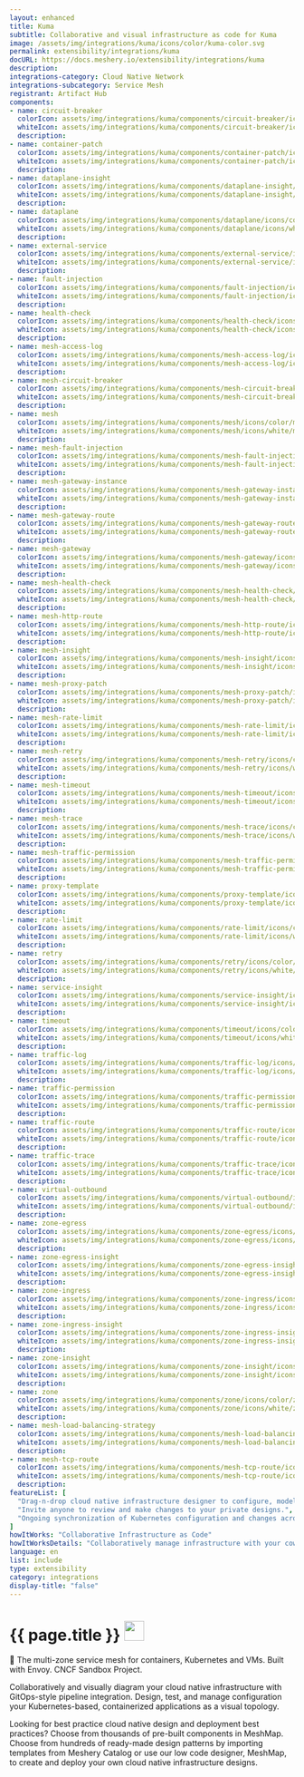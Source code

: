 ```yaml
---
layout: enhanced
title: Kuma
subtitle: Collaborative and visual infrastructure as code for Kuma
image: /assets/img/integrations/kuma/icons/color/kuma-color.svg
permalink: extensibility/integrations/kuma
docURL: https://docs.meshery.io/extensibility/integrations/kuma
description: 
integrations-category: Cloud Native Network
integrations-subcategory: Service Mesh
registrant: Artifact Hub
components: 
- name: circuit-breaker
  colorIcon: assets/img/integrations/kuma/components/circuit-breaker/icons/color/circuit-breaker-color.svg
  whiteIcon: assets/img/integrations/kuma/components/circuit-breaker/icons/white/circuit-breaker-white.svg
  description: 
- name: container-patch
  colorIcon: assets/img/integrations/kuma/components/container-patch/icons/color/container-patch-color.svg
  whiteIcon: assets/img/integrations/kuma/components/container-patch/icons/white/container-patch-white.svg
  description: 
- name: dataplane-insight
  colorIcon: assets/img/integrations/kuma/components/dataplane-insight/icons/color/dataplane-insight-color.svg
  whiteIcon: assets/img/integrations/kuma/components/dataplane-insight/icons/white/dataplane-insight-white.svg
  description: 
- name: dataplane
  colorIcon: assets/img/integrations/kuma/components/dataplane/icons/color/dataplane-color.svg
  whiteIcon: assets/img/integrations/kuma/components/dataplane/icons/white/dataplane-white.svg
  description: 
- name: external-service
  colorIcon: assets/img/integrations/kuma/components/external-service/icons/color/external-service-color.svg
  whiteIcon: assets/img/integrations/kuma/components/external-service/icons/white/external-service-white.svg
  description: 
- name: fault-injection
  colorIcon: assets/img/integrations/kuma/components/fault-injection/icons/color/fault-injection-color.svg
  whiteIcon: assets/img/integrations/kuma/components/fault-injection/icons/white/fault-injection-white.svg
  description: 
- name: health-check
  colorIcon: assets/img/integrations/kuma/components/health-check/icons/color/health-check-color.svg
  whiteIcon: assets/img/integrations/kuma/components/health-check/icons/white/health-check-white.svg
  description: 
- name: mesh-access-log
  colorIcon: assets/img/integrations/kuma/components/mesh-access-log/icons/color/mesh-access-log-color.svg
  whiteIcon: assets/img/integrations/kuma/components/mesh-access-log/icons/white/mesh-access-log-white.svg
  description: 
- name: mesh-circuit-breaker
  colorIcon: assets/img/integrations/kuma/components/mesh-circuit-breaker/icons/color/mesh-circuit-breaker-color.svg
  whiteIcon: assets/img/integrations/kuma/components/mesh-circuit-breaker/icons/white/mesh-circuit-breaker-white.svg
  description: 
- name: mesh
  colorIcon: assets/img/integrations/kuma/components/mesh/icons/color/mesh-color.svg
  whiteIcon: assets/img/integrations/kuma/components/mesh/icons/white/mesh-white.svg
  description: 
- name: mesh-fault-injection
  colorIcon: assets/img/integrations/kuma/components/mesh-fault-injection/icons/color/mesh-fault-injection-color.svg
  whiteIcon: assets/img/integrations/kuma/components/mesh-fault-injection/icons/white/mesh-fault-injection-white.svg
  description: 
- name: mesh-gateway-instance
  colorIcon: assets/img/integrations/kuma/components/mesh-gateway-instance/icons/color/mesh-gateway-instance-color.svg
  whiteIcon: assets/img/integrations/kuma/components/mesh-gateway-instance/icons/white/mesh-gateway-instance-white.svg
  description: 
- name: mesh-gateway-route
  colorIcon: assets/img/integrations/kuma/components/mesh-gateway-route/icons/color/mesh-gateway-route-color.svg
  whiteIcon: assets/img/integrations/kuma/components/mesh-gateway-route/icons/white/mesh-gateway-route-white.svg
  description: 
- name: mesh-gateway
  colorIcon: assets/img/integrations/kuma/components/mesh-gateway/icons/color/mesh-gateway-color.svg
  whiteIcon: assets/img/integrations/kuma/components/mesh-gateway/icons/white/mesh-gateway-white.svg
  description: 
- name: mesh-health-check
  colorIcon: assets/img/integrations/kuma/components/mesh-health-check/icons/color/mesh-health-check-color.svg
  whiteIcon: assets/img/integrations/kuma/components/mesh-health-check/icons/white/mesh-health-check-white.svg
  description: 
- name: mesh-http-route
  colorIcon: assets/img/integrations/kuma/components/mesh-http-route/icons/color/mesh-http-route-color.svg
  whiteIcon: assets/img/integrations/kuma/components/mesh-http-route/icons/white/mesh-http-route-white.svg
  description: 
- name: mesh-insight
  colorIcon: assets/img/integrations/kuma/components/mesh-insight/icons/color/mesh-insight-color.svg
  whiteIcon: assets/img/integrations/kuma/components/mesh-insight/icons/white/mesh-insight-white.svg
  description: 
- name: mesh-proxy-patch
  colorIcon: assets/img/integrations/kuma/components/mesh-proxy-patch/icons/color/mesh-proxy-patch-color.svg
  whiteIcon: assets/img/integrations/kuma/components/mesh-proxy-patch/icons/white/mesh-proxy-patch-white.svg
  description: 
- name: mesh-rate-limit
  colorIcon: assets/img/integrations/kuma/components/mesh-rate-limit/icons/color/mesh-rate-limit-color.svg
  whiteIcon: assets/img/integrations/kuma/components/mesh-rate-limit/icons/white/mesh-rate-limit-white.svg
  description: 
- name: mesh-retry
  colorIcon: assets/img/integrations/kuma/components/mesh-retry/icons/color/mesh-retry-color.svg
  whiteIcon: assets/img/integrations/kuma/components/mesh-retry/icons/white/mesh-retry-white.svg
  description: 
- name: mesh-timeout
  colorIcon: assets/img/integrations/kuma/components/mesh-timeout/icons/color/mesh-timeout-color.svg
  whiteIcon: assets/img/integrations/kuma/components/mesh-timeout/icons/white/mesh-timeout-white.svg
  description: 
- name: mesh-trace
  colorIcon: assets/img/integrations/kuma/components/mesh-trace/icons/color/mesh-trace-color.svg
  whiteIcon: assets/img/integrations/kuma/components/mesh-trace/icons/white/mesh-trace-white.svg
  description: 
- name: mesh-traffic-permission
  colorIcon: assets/img/integrations/kuma/components/mesh-traffic-permission/icons/color/mesh-traffic-permission-color.svg
  whiteIcon: assets/img/integrations/kuma/components/mesh-traffic-permission/icons/white/mesh-traffic-permission-white.svg
  description: 
- name: proxy-template
  colorIcon: assets/img/integrations/kuma/components/proxy-template/icons/color/proxy-template-color.svg
  whiteIcon: assets/img/integrations/kuma/components/proxy-template/icons/white/proxy-template-white.svg
  description: 
- name: rate-limit
  colorIcon: assets/img/integrations/kuma/components/rate-limit/icons/color/rate-limit-color.svg
  whiteIcon: assets/img/integrations/kuma/components/rate-limit/icons/white/rate-limit-white.svg
  description: 
- name: retry
  colorIcon: assets/img/integrations/kuma/components/retry/icons/color/retry-color.svg
  whiteIcon: assets/img/integrations/kuma/components/retry/icons/white/retry-white.svg
  description: 
- name: service-insight
  colorIcon: assets/img/integrations/kuma/components/service-insight/icons/color/service-insight-color.svg
  whiteIcon: assets/img/integrations/kuma/components/service-insight/icons/white/service-insight-white.svg
  description: 
- name: timeout
  colorIcon: assets/img/integrations/kuma/components/timeout/icons/color/timeout-color.svg
  whiteIcon: assets/img/integrations/kuma/components/timeout/icons/white/timeout-white.svg
  description: 
- name: traffic-log
  colorIcon: assets/img/integrations/kuma/components/traffic-log/icons/color/traffic-log-color.svg
  whiteIcon: assets/img/integrations/kuma/components/traffic-log/icons/white/traffic-log-white.svg
  description: 
- name: traffic-permission
  colorIcon: assets/img/integrations/kuma/components/traffic-permission/icons/color/traffic-permission-color.svg
  whiteIcon: assets/img/integrations/kuma/components/traffic-permission/icons/white/traffic-permission-white.svg
  description: 
- name: traffic-route
  colorIcon: assets/img/integrations/kuma/components/traffic-route/icons/color/traffic-route-color.svg
  whiteIcon: assets/img/integrations/kuma/components/traffic-route/icons/white/traffic-route-white.svg
  description: 
- name: traffic-trace
  colorIcon: assets/img/integrations/kuma/components/traffic-trace/icons/color/traffic-trace-color.svg
  whiteIcon: assets/img/integrations/kuma/components/traffic-trace/icons/white/traffic-trace-white.svg
  description: 
- name: virtual-outbound
  colorIcon: assets/img/integrations/kuma/components/virtual-outbound/icons/color/virtual-outbound-color.svg
  whiteIcon: assets/img/integrations/kuma/components/virtual-outbound/icons/white/virtual-outbound-white.svg
  description: 
- name: zone-egress
  colorIcon: assets/img/integrations/kuma/components/zone-egress/icons/color/zone-egress-color.svg
  whiteIcon: assets/img/integrations/kuma/components/zone-egress/icons/white/zone-egress-white.svg
  description: 
- name: zone-egress-insight
  colorIcon: assets/img/integrations/kuma/components/zone-egress-insight/icons/color/zone-egress-insight-color.svg
  whiteIcon: assets/img/integrations/kuma/components/zone-egress-insight/icons/white/zone-egress-insight-white.svg
  description: 
- name: zone-ingress
  colorIcon: assets/img/integrations/kuma/components/zone-ingress/icons/color/zone-ingress-color.svg
  whiteIcon: assets/img/integrations/kuma/components/zone-ingress/icons/white/zone-ingress-white.svg
  description: 
- name: zone-ingress-insight
  colorIcon: assets/img/integrations/kuma/components/zone-ingress-insight/icons/color/zone-ingress-insight-color.svg
  whiteIcon: assets/img/integrations/kuma/components/zone-ingress-insight/icons/white/zone-ingress-insight-white.svg
  description: 
- name: zone-insight
  colorIcon: assets/img/integrations/kuma/components/zone-insight/icons/color/zone-insight-color.svg
  whiteIcon: assets/img/integrations/kuma/components/zone-insight/icons/white/zone-insight-white.svg
  description: 
- name: zone
  colorIcon: assets/img/integrations/kuma/components/zone/icons/color/zone-color.svg
  whiteIcon: assets/img/integrations/kuma/components/zone/icons/white/zone-white.svg
  description: 
- name: mesh-load-balancing-strategy
  colorIcon: assets/img/integrations/kuma/components/mesh-load-balancing-strategy/icons/color/mesh-load-balancing-strategy-color.svg
  whiteIcon: assets/img/integrations/kuma/components/mesh-load-balancing-strategy/icons/white/mesh-load-balancing-strategy-white.svg
  description: 
- name: mesh-tcp-route
  colorIcon: assets/img/integrations/kuma/components/mesh-tcp-route/icons/color/mesh-tcp-route-color.svg
  whiteIcon: assets/img/integrations/kuma/components/mesh-tcp-route/icons/white/mesh-tcp-route-white.svg
  description: 
featureList: [
  "Drag-n-drop cloud native infrastructure designer to configure, model, and deploy your workloads.",
  "Invite anyone to review and make changes to your private designs.",
  "Ongoing synchronization of Kubernetes configuration and changes across any number of clusters."
]
howItWorks: "Collaborative Infrastructure as Code"
howItWorksDetails: "Collaboratively manage infrastructure with your coworkers synchronously sharing the same designs."
language: en
list: include
type: extensibility
category: integrations
display-title: "false"
---
```

<h1>{{ page.title }} <img src="{{ page.image }}" style="width: 35px; height: 35px;" /></h1>

<p>
🐻 The multi-zone service mesh for containers, Kubernetes and VMs. Built with Envoy. CNCF Sandbox Project.
</p>
<p>
    Collaboratively and visually diagram your cloud native infrastructure with GitOps-style pipeline integration. Design, test, and manage configuration your Kubernetes-based, containerized applications as a visual topology.
</p>
<p>
    Looking for best practice cloud native design and deployment best practices? Choose from thousands of pre-built components in MeshMap. Choose from hundreds of ready-made design patterns by importing templates from Meshery Catalog or use our low code designer, MeshMap, to create and deploy your own cloud native infrastructure designs.
</p>
